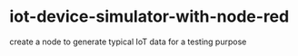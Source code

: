# iot-device-simulator-with-node-red
create a node to generate typical IoT data for a testing purpose
